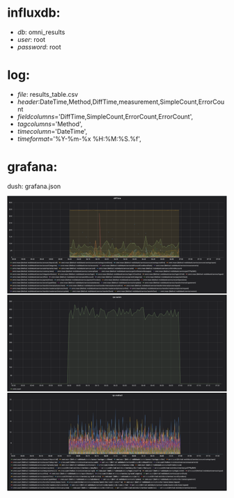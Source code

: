 # influxdb:
- *db*: omni_results
- *user*: root
- *password*: root

# log:
- *file*: results_table.csv
- *header*:DateTime,Method,DiffTime,measurement,SimpleCount,ErrorCount
- *fieldcolumns*='DiffTime,SimpleCount,ErrorCount,ErrorCount',
- *tagcolumns*='Method',
- *timecolumn*='DateTime',
- *timeformat*='%Y-%m-%x %H:%M:%S.%f',

# grafana:
dush: grafana.json

![diffTime](https://github.com/1ac/sender-influx/blob/master/img/diffTime.png)
![rps_all](https://github.com/1ac/sender-influx/blob/master/img/rps_all.png)
![rps_method](https://github.com/1ac/sender-influx/blob/master/img/rps_method.png)

